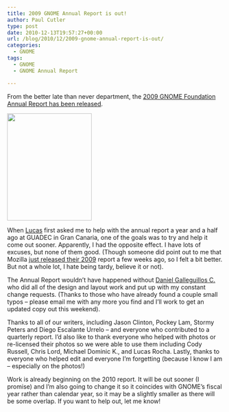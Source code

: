 ```yaml
---
title: 2009 GNOME Annual Report is out!
author: Paul Cutler
type: post
date: 2010-12-13T19:57:27+00:00
url: /blog/2010/12/2009-gnome-annual-report-is-out/
categories:
  - GNOME
tags:
  - GNOME
  - GNOME Annual Report

---
```

From the better late than never department, the [2009 GNOME Foundation Annual Report has been released][1].

[<img class="alignnone size-full wp-image-1517" title="2009 GNOME Annual Report" src="https://i1.wp.com/www.paulcutler.org/blog/wp-content/uploads/2010/12/Small_Cover.png?resize=197%2C250" alt="" width="197" height="250" data-recalc-dims="1" />][2]

When [Lucas][3] first asked me to help with the annual report a year and a half ago at GUADEC in Gran Canaria, one of the goals was to try and help it come out sooner. Apparently, I had the opposite effect. I have lots of excuses, but none of them good. (Though someone did point out to me that Mozilla [just released their 2009][4] report a few weeks ago, so I felt a bit better. But not a whole lot, I hate being tardy, believe it or not).

The Annual Report wouldn&#8217;t have happened without [Daniel Galleguillos C.][5] who did all of the design and layout work and put up with my constant change requests. (Thanks to those who have already found a couple small typos &#8211; please email me with any more you find and I&#8217;ll work to get an updated copy out this weekend).

Thanks to all of our writers, including Jason Clinton, Pockey Lam, Stormy Peters and Diego Escalante Urrelo &#8211; and everyone who contributed to a quarterly report. I&#8217;d also like to thank everyone who helped with photos or re-licensed their photos so we were able to use them including Cody Russell, Chris Lord, Michael Dominic K., and Lucas Rocha. Lastly, thanks to everyone who helped edit and everyone I&#8217;m forgetting (because I know I am &#8211; especially on the photos!)

Work is already beginning on the 2010 report. It will be out sooner (I promise) and I&#8217;m also going to change it so it coincides with GNOME&#8217;s fiscal year rather than calendar year, so it may be a slightly smaller as there will be some overlap. If you want to help out, let me know!

 [1]: http://blogs.gnome.org/foundation/2010/12/13/gnome-foundation-2009-annual-report/
 [2]: https://i1.wp.com/www.paulcutler.org/blog/wp-content/uploads/2010/12/Small_Cover.png
 [3]: http://lucasr.org/
 [4]: http://www.mozilla.org/foundation/annualreport/2009/
 [5]: http://live.gnome.org/DanielGalleguillos/